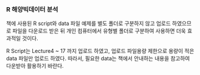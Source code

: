 ### R 해양빅데이터 분석 ###

책에 사용된 R script와 data 파일 예제를 별도 폴더로 구분하지 않고 업로드 하였으므로
파일을 다운로드 받은 뒤 개인 컴퓨터에서 유형별 폴더로 구분하여 사용하면 더욱 효과적일 것이다.

R Script는 Lecture4 ~ 17 까지 업로드 하였고, 업로드 파일용량 제한으로 용량이 적은
data 파일만 업로드 하였다. 따라서, 필요한 data는 책에서 안내하는 내용을 참고하여
다운받아 활용하기 바란다.
